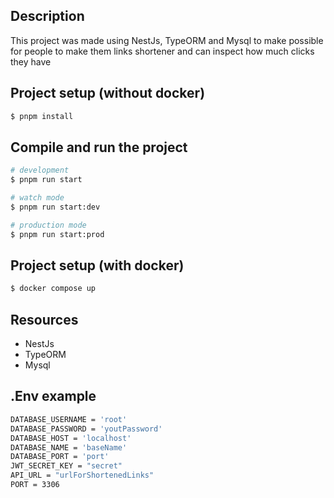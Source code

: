 

## Description

This project was made using NestJs, TypeORM and Mysql to make possible for people to make them links shortener and can inspect how much clicks they have

## Project setup (without docker)

```bash
$ pnpm install
```

## Compile and run the project

```bash
# development
$ pnpm run start

# watch mode
$ pnpm run start:dev

# production mode
$ pnpm run start:prod
```

## Project setup (with docker)

```bash
$ docker compose up
```

## Resources

- NestJs
- TypeORM
- Mysql

## .Env example

```bash
DATABASE_USERNAME = 'root'
DATABASE_PASSWORD = 'youtPassword'
DATABASE_HOST = 'localhost'
DATABASE_NAME = 'baseName'
DATABASE_PORT = 'port'
JWT_SECRET_KEY = "secret"
API_URL = "urlForShortenedLinks"
PORT = 3306
```